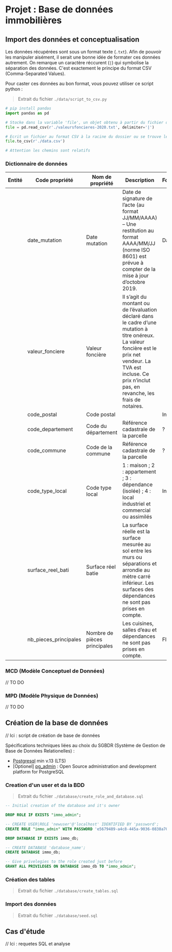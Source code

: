 # Projet : Base de données immobilières

## Import des données et conceptualisation

Les données récupérées sont sous un format texte (`.txt`). Afin de pouvoir les manipuler aisément, il serait une bonne idée de formater ces données autrement.
On remarque un caractère réccurent (`|`) qui symbolise la séparation des données. C'est exactement le principe du format CSV (Comma-Separated Values).

Pour caster ces données au bon format, vous pouvez utiliser ce script python :

> Extrait du fichier `./data/script_to_csv.py`
```python
# pip install pandas
import pandas as pd

# Stocke dans la variable 'file', un objet obtenu à partir du fichier de données texte en lui indiquant comme se caractérise la séparation des données (delimiter='|') :
file = pd.read_csv(r'./valeursfoncieres-2020.txt', delimiter='|')

# Ecrit un fichier au format CSV à la racine du dossier ou se trouve le script nommé 'data[.csv]' :
file.to_csv(r'./data.csv')

# Attention les chemins sont relatifs
```

### Dictionnaire de données

|Entité|Code propriété|Nom de propriété|Description|Format|
|--|--|--|--|--|
||date_mutation|Date mutation|Date de signature de l’acte (au format JJ/MM/AAAA) – Une restitution au format AAAA/MM/JJ (norme ISO 8601) est prévue à compter de la mise à jour d’octobre 2019.|Date|
||valeur_fonciere|Valeur foncière|Il s’agit du montant ou de l’évaluation déclaré dans le cadre d’une mutation à titre onéreux. La valeur foncière est le prix net vendeur. La TVA est incluse. Ce prix n’inclut pas, en revanche, les frais de notaires.||
||code_postal|Code postal||Int|
||code_departement|Code du département|Référence cadastrale de la parcelle|?|
||code_commune|Code de la commune|Référence cadastrale de la parcelle|?|
||code_type_local|Code type local|1 : maison ; 2 : appartement ; 3 : dépendance (isolée) ; 4 : local industriel et commercial ou assimilés|Int|
||surface_reel_bati|Surface réel batie|La surface réelle est la surface mesurée au sol entre les murs ou séparations et arrondie au mètre carré inférieur. Les surfaces des dépendances ne sont pas prises en compte.||
||nb_pieces_principales|Nombre de pièces principales|Les cuisines, salles d’eau et dépendances ne sont pas prises en compte.|Float ?|

### MCD (Modèle Conceptuel de Données)

// TO DO

### MPD (Modèle Physique de Données)

// TO DO

## Création de la base de données

// Ici : script de création de base de données

Spécifications techniques liées au choix du SGBDR (Système de Gestion de Base de Données Relationelles) :

- [Postgresql](https://www.postgresql.org/docs/) min v.13 (LTS)
- [Optionel] [pg_admin](https://www.pgadmin.org/) : Open Source administration and development platform for PostgreSQL

### Creation d'un user et da la BDD
> Extrait du fichier `./database/create_role_and_database.sql`

```sql
-- Initial creation of the database and it's owner

DROP ROLE IF EXISTS "immo_admin";

-- CREATE USER|ROLE 'newuser'@'localhost' IDENTIFIED BY 'password';
CREATE ROLE "immo_admin" WITH PASSWORD 'e5679489-a4c8-445a-9036-0838a70de506';

DROP DATABASE IF EXISTS immo_db;

-- CREATE DATABASE 'database_name';
CREATE DATABASE immo_db;

-- Give privelegies to the role created just before
GRANT ALL PRIVILEGES ON DATABASE immo_db TO "immo_admin";
```

### Création des tables
> Extrait du fichier `./database/create_tables.sql`

### Import des données
> Extrait du fichier `./database/seed.sql`

## Cas d'étude

// Ici : requetes SQL et analyse